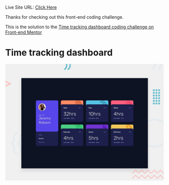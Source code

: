 Live Site URL: [Click Here](https://kimodev1990.github.io/tracking-time-preview/)

Thanks for checking out this front-end coding challenge.

This is the solution to the [Time tracking dashboard coding challenge on Front-end Mentor](https://www.frontendmentor.io/challenges/time-tracking-dashboard-UIQ7167Jw)

# Time tracking dashboard

![Design preview for the Time tracking dashboard coding challenge](./design/desktop-preview.jpg)

